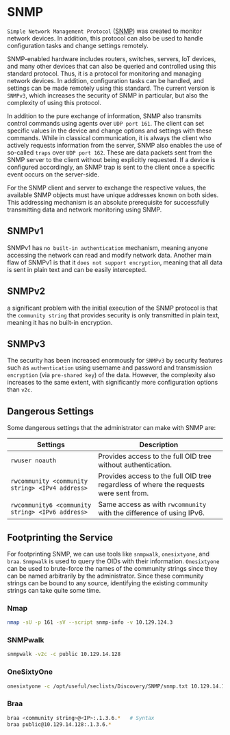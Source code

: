 # SNMP

`Simple Network Management Protocol` ([SNMP](https://datatracker.ietf.org/doc/html/rfc1157))
 was created to monitor network devices. In addition, this protocol can 
also be used to handle configuration tasks and change settings remotely.

SNMP-enabled hardware includes routers, switches, servers, IoT devices, 
and many other devices that can also be queried and controlled using 
this standard protocol. Thus, it is a protocol for monitoring and 
managing network devices. In addition, configuration tasks can be 
handled, and settings can be made remotely using this standard. The 
current version is `SNMPv3`, which increases the security of SNMP in particular, but also the complexity of using this protocol.

In addition to the pure exchange of information, SNMP also transmits control commands using agents over `UDP port 161`.
 The client can set specific values in the device and change options and
 settings with these commands. While in classical communication, it is 
always the client who actively requests information from the server, 
SNMP also enables the use of so-called `traps` over `UDP port 162`.
 These are data packets sent from the SNMP server to the client without 
being explicitly requested. If a device is configured accordingly, an 
SNMP trap is sent to the client once a specific event occurs on the 
server-side.

For the SNMP client and server to exchange the respective values, the
 available SNMP objects must have unique addresses known on both sides. 
This addressing mechanism is an absolute prerequisite for successfully 
transmitting data and network monitoring using SNMP.

## **SNMPv1**

SNMPv1 has `no built-in authentication` mechanism, meaning anyone accessing the network can read and modify network data. Another main flaw of SNMPv1 is that it `does not support encryption`, meaning that all data is sent in plain text and can be easily intercepted.

## **SNMPv2**

a significant problem with the initial execution of the SNMP protocol is that the `community string` that provides security is only transmitted in plain text, meaning it has no built-in encryption.

## **SNMPv3**

The security has been increased enormously for `SNMPv3` by security features such as `authentication` using username and password and transmission `encryption` (via `pre-shared key`) of the data. However, the complexity also increases to the same extent, with significantly more configuration options than `v2c`.

## Dangerous Settings

Some dangerous settings that the administrator can make with SNMP are:

| **Settings** | **Description** |
| --- | --- |
| `rwuser noauth` | Provides access to the full OID tree without authentication. |
| `rwcommunity <community string> <IPv4 address>` | Provides access to the full OID tree regardless of where the requests were sent from. |
| `rwcommunity6 <community string> <IPv6 address>` | Same access as with `rwcommunity` with the difference of using IPv6. |

## **Footprinting the Service**

For footprinting SNMP, we can use tools like `snmpwalk`, `onesixtyone`, and `braa`. `Snmpwalk` is used to query the OIDs with their information. `Onesixtyone`
 can be used to brute-force the names of the community strings since 
they can be named arbitrarily by the administrator. Since these 
community strings can be bound to any source, identifying the existing 
community strings can take quite some time.

### Nmap

```bash
nmap -sU -p 161 -sV --script snmp-info -v 10.129.124.3
```

### **SNMPwalk**

```bash
snmpwalk -v2c -c public 10.129.14.128
```

### **OneSixtyOne**

```bash
onesixtyone -c /opt/useful/seclists/Discovery/SNMP/snmp.txt 10.129.14.128
```

### Braa

```bash
braa <community string>@<IP>:.1.3.6.*   # Syntax
braa public@10.129.14.128:.1.3.6.*
```